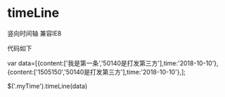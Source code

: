 # timeLine
竖向时间轴 兼容IE8 

代码如下


<div class="myTime"></div>

var data=[{content:['我是第一条','50140是打发第三方'],time:'2018-10-10'},{content:['1505150','50140是打发第三方'],time:'2018-10-10'},];


$('.myTime').timeLine(data)

